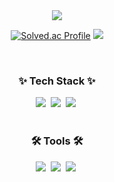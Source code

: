
<div align="center">
  <img src="https://capsule-render.vercel.app/api?type=waving&color=auto&height=200&section=header&text=SUMIN's%20GITHUB&fontSize=50&fontAlign=68&fontAlignY=36" />
  
  [![Solved.ac Profile](http://mazassumnida.wtf/api/v2/generate_badge?boj=su9926)](https://solved.ac/su9926/)
  <img src="https://github-readme-stats.vercel.app/api/top-langs/?username=sumin9926&layout=compact" />
</div>
<br>
<h3 align="center">✨ Tech Stack ✨</h3>
<div align="center">
  <img src="https://img.shields.io/badge/CSS3-1572B6.svg?style=for-the-badge&logo=CSS3&logoColor=white" />&nbsp
  <img src="https://img.shields.io/badge/html5-E34F26.svg?style=for-the-badge&logo=html5&logoColor=white" />&nbsp
  <img src="https://img.shields.io/badge/java-000000.svg?style=for-the-badge&logo=java&logoColor=20232a" />&nbsp
</div>
<br>

<h3 align="center">🛠 Tools 🛠</h3>
<div align="center">
  <img src="https://img.shields.io/badge/git-F05033.svg?style=for-the-badge&logo=git&logoColor=white" />&nbsp
  <img src="https://img.shields.io/badge/github-181717.svg?style=for-the-badge&logo=github&logoColor=white" />&nbsp
  <img src="https://img.shields.io/badge/Notion-F3F3F3.svg?style=for-the-badge&logo=notion&logoColor=black" />&nbsp
</div>

<br>
